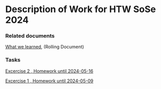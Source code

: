 
# Description of Work for HTW SoSe 2024 

### Related documents

[What we learned](./0000-Workprogram.md), (Rolling Document)

### Tasks 

[Excercise 2 , Homework until 2024-05-16](./2024-05-16-DoW.md)

[Excercise 1 , Homework until 2024-05-09](./2024-05-09-DoW.md)
